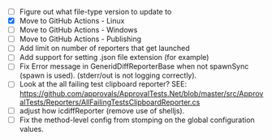 * [ ] Figure out what file-type version to update to
* [x] Move to GitHub Actions - Linux
* [ ] Move to GitHub Actions - Windows
* [ ] Move to GitHub Actions - Publishing
* [ ] Add limit on number of reporters that get launched
* [ ] Add support for setting .json file extension (for example)
* [ ] Fix Error message in GeneridDiffReporterBase when not spawnSync (spawn is used). (stderr/out is not logging correctly).
* [ ] Look at the all failing test clipboard reporter? SEE: https://github.com/approvals/ApprovalTests.Net/blob/master/src/ApprovalTests/Reporters/AllFailingTestsClipboardReporter.cs
* [ ] adjust how icdiffReporter (remove use of shelljs).
* [ ] Fix the method-level config from stomping on the global configuration values.
